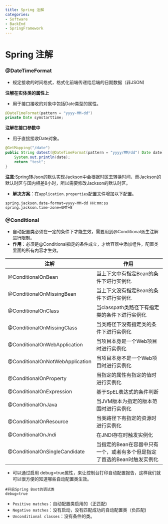 ```yaml
---
title: Spring 注解
categories:
- Software
- BackEnd
- SpringFramework
---
```

# Spring 注解

### @DateTimeFormat

- 规定接收的时间格式，格式化前端传递给后端的日期数据（非JSON)

**注解在实体类的属性上**

- 用于接口接收的对象中包括Date类型的属性。

```java
@DateTimeFormat(pattern = "yyyy-MM-dd")
private Date symstarttime;
```

**注解在接口参数中**

- 用于直接接收Date对象。

```java
@GetMapping("/date")
public String datest(@DateTimeFormat(pattern = "yyyy/MM/dd") Date date){
    System.out.println(date);
    return "test";
}
```

**注意**:Spring转Json的默认实现Jackson中会根据时区去转换时间，而Jackson的默认时区与国内相差8小时，所以需要修改Jackson的默认时区。

- **解决方案**：在`application.properties`配置文件增加以下配置。

```properties
spring.jackson.date-format=yyyy-MM-dd HH:mm:ss
spring.jackson.time-zone=GMT+8
```

### @Conditional

- 自动配置类必须在一定的条件下才能生效，需要用到@Conditional派生注解进行限制。
- **作用**：必须是@Conditional指定的条件成立，才给容器中添加组件，配置类里面的所有内容才生效。

| 注解                            | 作用                                                         |
| ------------------------------- | ------------------------------------------------------------ |
| @ConditionalOnBean              | 当上下文中有指定Bean的条件下进行实例化                       |
| @ConditionalOnMissingBean       | 当上下文没有指定Bean的条件下进行实例化                       |
| @ConditionalOnClass             | 当classpath类路径下有指定类的条件下进行实例化                |
| @ConditionalOnMissingClass      | 当类路径下没有指定类的条件下进行实例化                       |
| @ConditionalOnWebApplication    | 当项目本身是一个Web项目时进行实例化                          |
| @ConditionalOnNotWebApplication | 当项目本身不是一个Web项目时进行实例化                        |
| @ConditionalOnProperty          | 当指定的属性有指定的值时进行实例化                           |
| @ConditionalOnExpression        | 基于SpEL表达式的条件判断                                     |
| @ConditionalOnJava              | 当JVM版本为指定的版本范围时进行实例化                        |
| @ConditionalOnResource          | 当类路径下有指定的资源时进行实例化                           |
| @ConditionalOnJndi              | 在JNDI存在时触发实例化                                       |
| @ConditionalOnSingleCandidate   | 当指定的Bean在容器中只有一个，或者有多个但是指定了首选的Bean时触发实例化 |

- 可以通过启用 debug=true属性，来让控制台打印自动配置报告，这样我们就可以很方便的知道哪些自动配置类生效。

```properties
#开启Spring Boot的调试类
debug=true
```

- `Positive matches`：自动配置类启用的（正匹配)
- `Negative matches`：没有启动，没有匹配成功的自动配置类（负匹配)
- `Unconditional classes`：没有条件的类。
